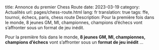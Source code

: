title: Annonce du premier Chess Route
date: 2023-03-19
category: Actualités
url: pages/chess-route.html
lang: fr
translation: true
tags: ffe, tournoi, échecs, paris, chess route
Description: Pour la première fois dans le monde, 8 jeunes GM, MI, championnes, champions d’échecs vont s’affronter sous un format de jeu inédit.

Pour la première fois dans le monde, **8 jeunes GM, MI, championnes, champions d’échecs** vont s’affronter sous un **format de jeu inédit** …